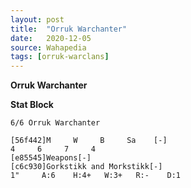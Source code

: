 ```yaml
---
layout: post
title:  "Orruk Warchanter"
date:   2020-12-05
source: Wahapedia
tags: [orruk-warclans]
---
```


**Orruk Warchanter**

**Stat Block**
```
6/6 Orruk Warchanter
```

```
[56f442]M     W     B     Sa    [-]
4     6     7     4     
[e85545]Weapons[-]
[c6c930]Gorkstikk and Morkstikk[-]
1"     A:6    H:4+   W:3+   R:-    D:1   
```


